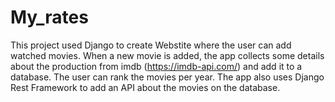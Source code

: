 # My_rates
This project used Django to create Webstite where the user can add watched movies. When a new movie is added, the app collects some details about the production from imdb
(https://imdb-api.com/) and add it to a database. The user can rank the movies per year. The app also uses Django Rest Framework to add an API about the movies on the 
database.
